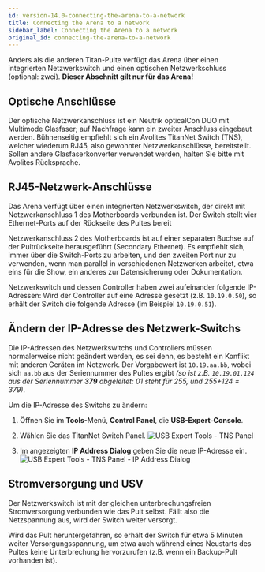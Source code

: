 ```yaml
---
id: version-14.0-connecting-the-arena-to-a-network
title: Connecting the Arena to a network
sidebar_label: Connecting the Arena to a network
original_id: connecting-the-arena-to-a-network
---
```


Anders als die anderen Titan-Pulte verfügt das Arena über einen
integrierten Netzwerkswitch und einen optischen Netzwerkschluss
(optional: zwei). **Dieser Abschnitt gilt nur für das Arena!**

Optische Anschlüsse
-------------------

Der optische Netzwerkanschluss ist ein Neutrik opticalCon DUO mit
Multimode Glasfaser; auf Nachfrage kann ein zweiter Anschluss eingebaut
werden. Bühnenseitig empfiehlt sich ein Avolites TitanNet Switch (TNS),
welcher wiederum RJ45, also gewohnter Netzwerkanschlüsse, bereitstellt.
Sollen andere Glasfaserkonverter verwendet werden, halten Sie bitte mit
Avolites Rücksprache.

RJ45-Netzwerk-Anschlüsse
------------------------

Das Arena verfügt über einen integrierten Netzwerkswitch, der direkt mit
Netzwerkanschluss 1 des Motherboards verbunden ist. Der Switch stellt
vier Ethernet-Ports auf der Rückseite des Pultes bereit

Netzwerkanschluss 2 des Motherboards ist auf einer separaten Buchse auf
der Pultrückseite herausgeführt (Secondary Ethernet). Es empfiehlt sich,
immer über die Switch-Ports zu arbeiten, und den zweiten Port nur zu
verwenden, wenn man parallel in verschiedenen Netzwerken arbeitet, etwa
eins für die Show, ein anderes zur Datensicherung oder Dokumentation.

Netzwerkswitch und dessen Controller haben zwei aufeinander folgende
IP-Adressen: Wird der Controller auf eine Adresse gesetzt (z.B.
`10.19.0.50`), so erhält der Switch die folgende Adresse (im Beispiel
`10.19.0.51`).

Ändern der IP-Adresse des Netzwerk-Switchs
------------------------------------------

Die IP-Adressen des Netzwerkswitchs und Controllers müssen normalerweise
nicht geändert werden, es sei denn, es besteht ein Konflikt mit anderen
Geräten im Netzwerk. Der Vorgabewert ist `10.19.aa.bb`, wobei sich `aa.bb` 
aus der Seriennummer des Pultes ergibt *(so ist z.B. `10.19.01.124` aus der 
Seriennummer **379** abgeleitet: 01 steht für 255, und 255+124 = 379)*.

Um die IP-Adresse des Switchs zu ändern:

1. Öffnen Sie im **Tools**-Menü, **Control Panel**, die **USB-Expert-Console**.

2. Wählen Sie das TitanNet Switch Panel.
![USB Expert Tools - TNS Panel](/docs/images/USB-Expert-Tools-TNS-Panel.png)

3. Im angezeigten **IP Address Dialog** geben Sie die neue IP-Adresse ein.
![USB Expert Tools - TNS Panel - IP Address Dialog](/docs/images/USB-Expert-Tools-TNS-Panel-IP-Address-Dialog.png)

Stromversorgung und USV 
-----------------------

Der Netzwerkswitch ist mit der gleichen unterbrechungsfreien
Stromversorgung verbunden wie das Pult selbst. Fällt also die
Netzspannung aus, wird der Switch weiter versorgt.

Wird das Pult heruntergefahren, so erhält der Switch für etwa 5 Minuten
weiter Versorgungsspannung, um etwa auch während eines Neustarts des
Pultes keine Unterbrechung hervorzurufen (z.B. wenn ein Backup-Pult
vorhanden ist).


